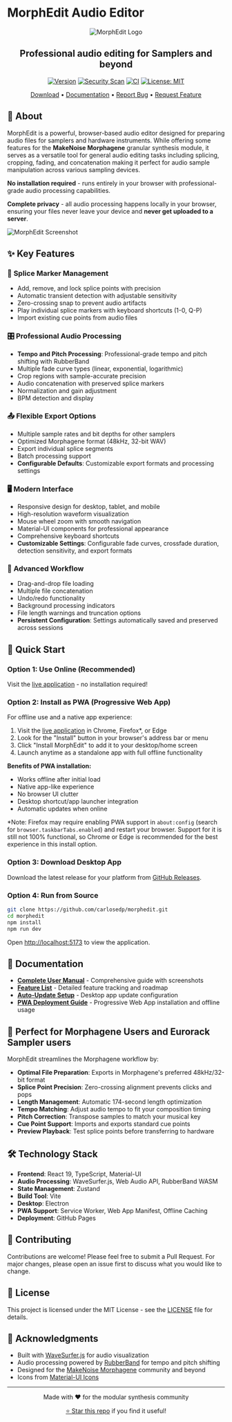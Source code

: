 # MorphEdit Audio Editor

<div align="center">

![MorphEdit Logo](./public/MorphEdit-Logo.png)

## Professional audio editing for Samplers and beyond

[![Version](https://img.shields.io/github/v/release/carlosedp/morphedit)](https://github.com/carlosedp/morphedit/releases) [![Security Scan](https://github.com/carlosedp/morphedit/actions/workflows/security.yml/badge.svg)](https://github.com/carlosedp/morphedit/actions/workflows/security.yml) [![CI](https://github.com/carlosedp/morphedit/actions/workflows/ci.yml/badge.svg)](https://github.com/carlosedp/morphedit/actions/workflows/ci.yml) [![License: MIT](https://img.shields.io/badge/License-MIT-yellow.svg)](https://opensource.org/licenses/MIT)

[Download](https://github.com/carlosedp/morphedit/releases) • [Documentation](./public/USER_MANUAL.md) • [Report Bug](https://github.com/carlosedp/morphedit/issues) • [Request Feature](https://github.com/carlosedp/morphedit/issues)

</div>

## 🎵 About

MorphEdit is a powerful, browser-based audio editor designed for preparing audio files for samplers and hardware instruments. While offering some features for the **MakeNoise Morphagene** granular synthesis module, it serves as a versatile tool for general audio editing tasks including splicing, cropping, fading, and concatenation making it perfect for audio sample manipulation across various sampling devices.

**No installation required** - runs entirely in your browser with professional-grade audio processing capabilities.

**Complete privacy** - all audio processing happens locally in your browser, ensuring your files never leave your device and **never get uploaded to a server**.

![MorphEdit Screenshot](./public/img/overview.png)

## ✨ Key Features

### 🎯 **Splice Marker Management**

- Add, remove, and lock splice points with precision
- Automatic transient detection with adjustable sensitivity
- Zero-crossing snap to prevent audio artifacts
- Play individual splice markers with keyboard shortcuts (1-0, Q-P)
- Import existing cue points from audio files

### 🎛️ **Professional Audio Processing**

- **Tempo and Pitch Processing**: Professional-grade tempo and pitch shifting with RubberBand
- Multiple fade curve types (linear, exponential, logarithmic)
- Crop regions with sample-accurate precision
- Audio concatenation with preserved splice markers
- Normalization and gain adjustment
- BPM detection and display

### 📤 **Flexible Export Options**

- Multiple sample rates and bit depths for other samplers
- Optimized Morphagene format (48kHz, 32-bit WAV)
- Export individual splice segments
- Batch processing support
- **Configurable Defaults**: Customizable export formats and processing settings

### 🖥️ **Modern Interface**

- Responsive design for desktop, tablet, and mobile
- High-resolution waveform visualization
- Mouse wheel zoom with smooth navigation
- Material-UI components for professional appearance
- Comprehensive keyboard shortcuts
- **Customizable Settings**: Configurable fade curves, crossfade duration, detection sensitivity, and export formats

### 🔧 **Advanced Workflow**

- Drag-and-drop file loading
- Multiple file concatenation
- Undo/redo functionality
- Background processing indicators
- File length warnings and truncation options
- **Persistent Configuration**: Settings automatically saved and preserved across sessions

## 🚀 Quick Start

### Option 1: Use Online (Recommended)

Visit the [live application](https://carlosedp.github.io/morphedit/) - no installation required!

### Option 2: Install as PWA (Progressive Web App)

For offline use and a native app experience:

1. Visit the [live application](https://audioedit.carlosedp.com) in Chrome, Firefox*, or Edge
2. Look for the "Install" button in your browser's address bar or menu
3. Click "Install MorphEdit" to add it to your desktop/home screen
4. Launch anytime as a standalone app with full offline functionality

**Benefits of PWA installation:**

- Works offline after initial load
- Native app-like experience
- No browser UI clutter
- Desktop shortcut/app launcher integration
- Automatic updates when online

*Note: Firefox may require enabling PWA support in `about:config` (search for `browser.taskbarTabs.enabled`) and restart your browser. Support for it is still not 100% functional, so Chrome or Edge is recommended for the best experience in this install option.

### Option 3: Download Desktop App

Download the latest release for your platform from [GitHub Releases](https://github.com/carlosedp/morphedit/releases).

### Option 4: Run from Source

```bash
git clone https://github.com/carlosedp/morphedit.git
cd morphedit
npm install
npm run dev
```

Open [http://localhost:5173](http://localhost:5173) to view the application.

## 📖 Documentation

- **[Complete User Manual](./public/USER_MANUAL.md)** - Comprehensive guide with screenshots
- **[Feature List](./docs/FeatureList.md)** - Detailed feature tracking and roadmap
- **[Auto-Update Setup](./docs/AUTO_UPDATE_SETUP.md)** - Desktop app update configuration
- **[PWA Deployment Guide](./docs/PWA_DEPLOYMENT.md)** - Progressive Web App installation and offline usage

## 🎯 Perfect for Morphagene Users and Eurorack Sampler users

MorphEdit streamlines the Morphagene workflow by:

- **Optimal File Preparation**: Exports in Morphagene's preferred 48kHz/32-bit format
- **Splice Point Precision**: Zero-crossing alignment prevents clicks and pops
- **Length Management**: Automatic 174-second length optimization
- **Tempo Matching**: Adjust audio tempo to fit your composition timing
- **Pitch Correction**: Transpose samples to match your musical key
- **Cue Point Support**: Imports and exports standard cue points
- **Preview Playback**: Test splice points before transferring to hardware

## 🛠️ Technology Stack

- **Frontend**: React 19, TypeScript, Material-UI
- **Audio Processing**: WaveSurfer.js, Web Audio API, RubberBand WASM
- **State Management**: Zustand
- **Build Tool**: Vite
- **Desktop**: Electron  
- **PWA Support**: Service Worker, Web App Manifest, Offline Caching
- **Deployment**: GitHub Pages

## 🤝 Contributing

Contributions are welcome! Please feel free to submit a Pull Request. For major changes, please open an issue first to discuss what you would like to change.

## 📝 License

This project is licensed under the MIT License - see the [LICENSE](LICENSE) file for details.

## 🙏 Acknowledgments

- Built with [WaveSurfer.js](https://wavesurfer-js.org/) for audio visualization
- Audio processing powered by [RubberBand](https://breakfastquay.com/rubberband/) for tempo and pitch shifting
- Designed for the [MakeNoise Morphagene](https://www.makenoisemusic.com/modules/morphagene) community and beyond
- Icons from [Material-UI Icons](https://mui.com/material-ui/material-icons/)

---

<div align="center">

Made with ❤️ for the modular synthesis community

[⭐ Star this repo](https://github.com/carlosedp/morphedit) if you find it useful!

</div>
